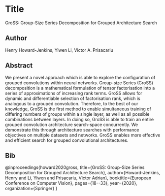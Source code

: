 # Title
GroSS: Group-Size Series Decomposition for Grouped Architecture Search

## Author
Henry Howard-Jenkins, Yiwen Li, Victor A. Prisacariu

## Abstract
We present a novel approach which is able to explore the configuration of grouped convolutions within neural networks. Group-size Series (GroSS) decomposition is a mathematical formulation of tensor factorisation into a series of approximations of increasing rank terms. GroSS allows for dynamic and differentiable selection of factorisation rank, which is analogous to a grouped convolution. Therefore, to the best of our knowledge, GroSS is the first method to enable simultaneous training of differing numbers of groups within a single layer, as well as all possible combinations between layers. In doing so, GroSS is able to train an entire grouped convolution architecture search-space concurrently. We demonstrate this through architecture searches with performance objectives on multiple datasets and networks. GroSS enables more effective and efficient search for grouped convolutional architectures.

## Bib
@inproceedings{howard2020gross,
  title={GroSS: Group-Size Series Decomposition for Grouped Architecture Search},
  author={Howard-Jenkins, Henry and Li, Yiwen and Prisacariu, Victor Adrian},
  booktitle={European Conference on Computer Vision},
  pages={18--33},
  year={2020},
  organization={Springer}
}
